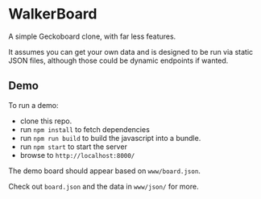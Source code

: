 # WalkerBoard

A simple Geckoboard clone, with far less features.

It assumes you can get your own data and is designed to be run via static JSON
files, although those could be dynamic endpoints if wanted.

## Demo

To run a demo:

  - clone this repo.
  - run `npm install` to fetch dependencies
  - run `npm run build` to build the javascript into a bundle.
  - run `npm start` to start the server
  - browse to `http://localhost:8000/`

The demo board should appear based on `www/board.json`.

Check out `board.json` and the data in `www/json/` for more.
